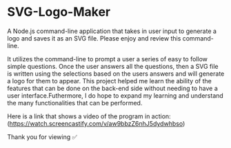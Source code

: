# SVG-Logo-Maker

A Node.js command-line application that takes in user input to generate a logo and saves it as an SVG file. Please enjoy and review this command-line.

It utilizes the command-line to prompt a user a series of easy to follow simple questions. Once the user answers all the questions, then a SVG file is written using the selections based on the users answers and will generate a logo for them to appear. This project helped me learn the ability of the features that can be done on the back-end side without needing to have a user interface.Futhermore, I do hope to expand my learning and understand the many functionalities that can be performed.


Here is a link that shows a video of the program in action: (https://watch.screencastify.com/v/aw9bbzZ6nhJ5dydwhbso)

Thank you for viewing :white_check_mark:
